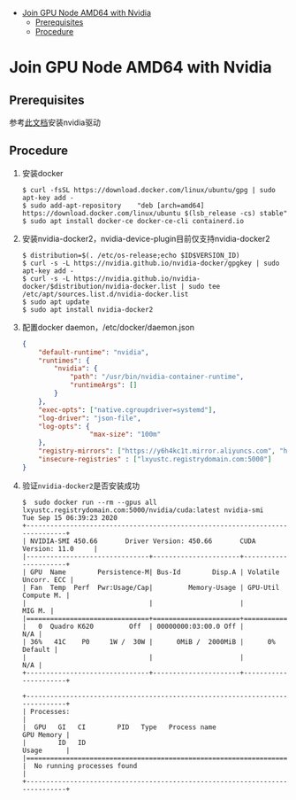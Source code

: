 - [Join GPU Node AMD64 with Nvidia](#join-gpu-node-amd64-with-nvidia)
  - [Prerequisites](#prerequisites)
  - [Procedure](#procedure)

# Join GPU Node AMD64 with Nvidia

## Prerequisites 

参考[此文档](../../Linux/nvidia_driver_install.md)安装nvidia驱动

## Procedure

1. 安装docker
   
   ```terminal
   $ curl -fsSL https://download.docker.com/linux/ubuntu/gpg | sudo apt-key add -
   $ sudo add-apt-repository    "deb [arch=amd64] https://download.docker.com/linux/ubuntu $(lsb_release -cs) stable"
   $ sudo apt install docker-ce docker-ce-cli containerd.io
   ```

2. 安装nvidia-docker2，nvidia-device-plugin目前仅支持nvidia-docker2
   
   ```terminal
   $ distribution=$(. /etc/os-release;echo $ID$VERSION_ID)
   $ curl -s -L https://nvidia.github.io/nvidia-docker/gpgkey | sudo apt-key add -
   $ curl -s -L https://nvidia.github.io/nvidia-docker/$distribution/nvidia-docker.list | sudo tee /etc/apt/sources.list.d/nvidia-docker.list
   $ sudo apt update
   $ sudo apt install nvidia-docker2
   ```

3. 配置docker daemon，/etc/docker/daemon.json
   
   ```json {.line-numbers} 
   {
       "default-runtime": "nvidia",
       "runtimes": {
           "nvidia": {
               "path": "/usr/bin/nvidia-container-runtime",
               "runtimeArgs": []
           }
       },
       "exec-opts": ["native.cgroupdriver=systemd"],
       "log-driver": "json-file",
       "log-opts": {
                    "max-size": "100m"
       },
       "registry-mirrors": ["https://y6h4kc1t.mirror.aliyuncs.com", "http://f1361db2.m.daocloud.io"],
       "insecure-registries" : ["lxyustc.registrydomain.com:5000"]
   }   
   ```

4. 验证`nvidia-docker2`是否安装成功
   
   ```
   $  sudo docker run --rm --gpus all lxyustc.registrydomain.com:5000/nvidia/cuda:latest nvidia-smi
   Tue Sep 15 06:39:23 2020
   +-----------------------------------------------------------------------------+
   | NVIDIA-SMI 450.66       Driver Version: 450.66       CUDA Version: 11.0     |
   |-------------------------------+----------------------+----------------------+
   | GPU  Name        Persistence-M| Bus-Id        Disp.A | Volatile Uncorr. ECC |
   | Fan  Temp  Perf  Pwr:Usage/Cap|         Memory-Usage | GPU-Util  Compute M. |
   |                               |                      |               MIG M. |
   |===============================+======================+======================|
   |   0  Quadro K620         Off  | 00000000:03:00.0 Off |                  N/A |
   | 36%   41C    P0     1W /  30W |      0MiB /  2000MiB |      0%      Default |
   |                               |                      |                  N/A |
   +-------------------------------+----------------------+----------------------+

   +-----------------------------------------------------------------------------+
   | Processes:                                                                  |
   |  GPU   GI   CI        PID   Type   Process name                  GPU Memory |
   |        ID   ID                                                   Usage      |
   |=============================================================================|
   |  No running processes found                                                 |
   +-----------------------------------------------------------------------------+
   ```
